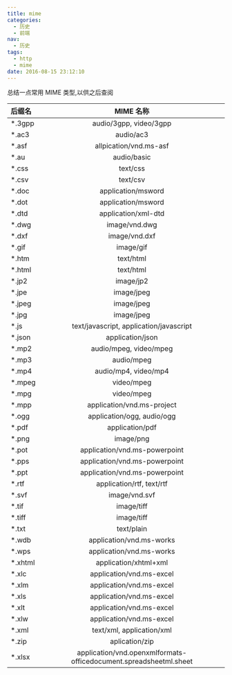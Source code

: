 ```yaml
---
title: mime
categories:
  - 历史
  - 前端
nav:
  - 历史
tags:
  - http
  - mime
date: 2016-08-15 23:12:10
---
```


总结一点常用 MIME 类型,以供之后查阅

<!-- more -->

| 后缀名   |                             MIME 名称                             |
| :------- | :---------------------------------------------------------------: |
| \*.3gpp  |                      audio/3gpp, video/3gpp                       |
| \*.ac3   |                             audio/ac3                             |
| \*.asf   |                      allpication/vnd.ms-asf                       |
| \*.au    |                            audio/basic                            |
| \*.css   |                             text/css                              |
| \*.csv   |                             text/csv                              |
| \*.doc   |                        application/msword                         |
| \*.dot   |                        application/msword                         |
| \*.dtd   |                        application/xml-dtd                        |
| \*.dwg   |                           image/vnd.dwg                           |
| \*.dxf   |                           image/vnd.dxf                           |
| \*.gif   |                             image/gif                             |
| \*.htm   |                             text/html                             |
| \*.html  |                             text/html                             |
| \*.jp2   |                             image/jp2                             |
| \*.jpe   |                            image/jpeg                             |
| \*.jpeg  |                            image/jpeg                             |
| \*.jpg   |                            image/jpeg                             |
| \*.js    |              text/javascript, application/javascript              |
| \*.json  |                         application/json                          |
| \*.mp2   |                      audio/mpeg, video/mpeg                       |
| \*.mp3   |                            audio/mpeg                             |
| \*.mp4   |                       audio/mp4, video/mp4                        |
| \*.mpeg  |                            video/mpeg                             |
| \*.mpg   |                            video/mpeg                             |
| \*.mpp   |                    application/vnd.ms-project                     |
| \*.ogg   |                    application/ogg, audio/ogg                     |
| \*.pdf   |                          application/pdf                          |
| \*.png   |                             image/png                             |
| \*.pot   |                   application/vnd.ms-powerpoint                   |
| \*.pps   |                   application/vnd.ms-powerpoint                   |
| \*.ppt   |                   application/vnd.ms-powerpoint                   |
| \*.rtf   |                     application/rtf, text/rtf                     |
| \*.svf   |                           image/vnd.svf                           |
| \*.tif   |                            image/tiff                             |
| \*.tiff  |                            image/tiff                             |
| \*.txt   |                            text/plain                             |
| \*.wdb   |                     application/vnd.ms-works                      |
| \*.wps   |                     application/vnd.ms-works                      |
| \*.xhtml |                       application/xhtml+xml                       |
| \*.xlc   |                     application/vnd.ms-excel                      |
| \*.xlm   |                     application/vnd.ms-excel                      |
| \*.xls   |                     application/vnd.ms-excel                      |
| \*.xlt   |                     application/vnd.ms-excel                      |
| \*.xlw   |                     application/vnd.ms-excel                      |
| \*.xml   |                     text/xml, application/xml                     |
| \*.zip   |                          aplication/zip                           |
| \*.xlsx  | application/vnd.openxmlformats-officedocument.spreadsheetml.sheet |
